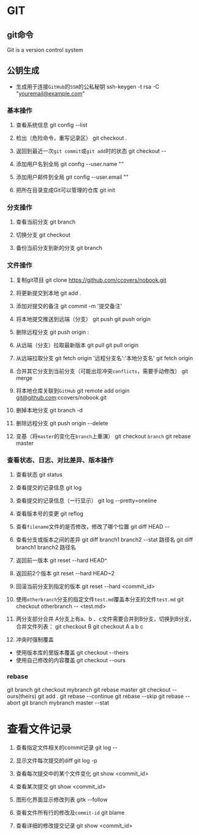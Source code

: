 # GIT

## git命令
Git is a version control system

## 公钥生成
- 生成用于连接`GitHub`的`SSH`的公私秘钥
ssh-keygen -t rsa -C "youremail@example.com"


### 基本操作
1. 查看系统信息
git config --list

2. 检出（危险命令，重写记录区）
git checkout .

3. 返回到最近一次`git commit`或`git add`时的状态
git checkout -- <file>

4. 添加用户名到全局
git config --user.name ""

5. 添加用户邮件到全局
git config --user.email ""

6. 把所在目录变成Git可以管理的仓库
git init


### 分支操作
1. 查看当前分支
git branch

2. 切换分支
git checkout <branch>

3. 备份当前分支到新的分支
git branch <new branch>


### 文件操作
1. 复制git项目
git clone https://github.com/ccovers/nobook.git

2. 将更新提交到本地
git add .

3. 添加对提交的备注
git commit -m '提交备注'

4. 将本地提交推送到远端（分支）
git push
git push origin <branch>

5. 删除远程分支
git push origin :<branch>

6. 从远端（分支）拉取最新版本
git pull
git pull origin <branch>

7. 从远端拉取分支
git fetch origin '远程分支名':'本地分支名'
git fetch origin

8. 合并其它分支到当前分支（可能出现冲突`conflicts`，需要手动修改）
git merge <branch>

9. 将本地仓库关联到`GitHub`
git remote add origin git@github.com:ccovers/nobook.git

10. 删掉本地分支
git branch -d <branch>

11. 删除远程分支
git push origin --delete <branch>

12. 变基（将`master`的变化在`branch`上重演）
git checkout `branch`
git rebase master

### 查看状态、日志、对比差异、版本操作
1. 查看状态
git status

2. 查看提交的记录信息
git log

3. 查看提交的记录信息（一行显示）
git log --pretty=oneline

4. 查看版本号的变更
git reflog

5. 查看`filename`文件的是否修改，修改了哪个位置
git diff HEAD -- <file>

6. 查看分支或版本之间的差异
git diff branch1 branch2 --stat 路径名
git diff branch1 branch2 路径名

7. 返回前一版本
git reset --hard HEAD^

8. 返回前2个版本
git reset --hard HEAD~2

9. 回滚当前分支到指定的版本
git reset --hard <commit_id>

10. 使用`otherbranch`分支的指定文件`test.md`覆盖本分支的文件`test.md`
git checkout otherbranch -- <test.md>

11. 两分支部分合并
A分支上有a、b 、c文件需要合并到B分支，切换到B分支，合并文件列表：
git checkout B
git checkout A a b c

12. 冲突时强制覆盖
- 使用版本库的里版本覆盖
git checkout --theirs <file>
- 使用自己修改的内容覆盖
git checkout --ours <file>

### rebase
git branch
git checkout mybranch
git rebase master
git checkout --ours(theirs)
git add .
git rebase --continue
git rebase --skip
git rebase --abort
git branch mybranch master --stat


# 查看文件记录
1. 查看指定文件相关的commit记录
git log -- <file>

2. 显示文件每次提交的diff
git log -p <file>

3. 查看每次提交中的某个文件变化
git show <commit_id> <file>

4. 查看某次提交
git show <commit_id>

5. 图形化界面显示修改列表
gitk --follow <file>

6. 查看文件所有行的修改及`commit-id`
git blame <file>

7. 查看详细的修改提交记录
git show <commit_id>

